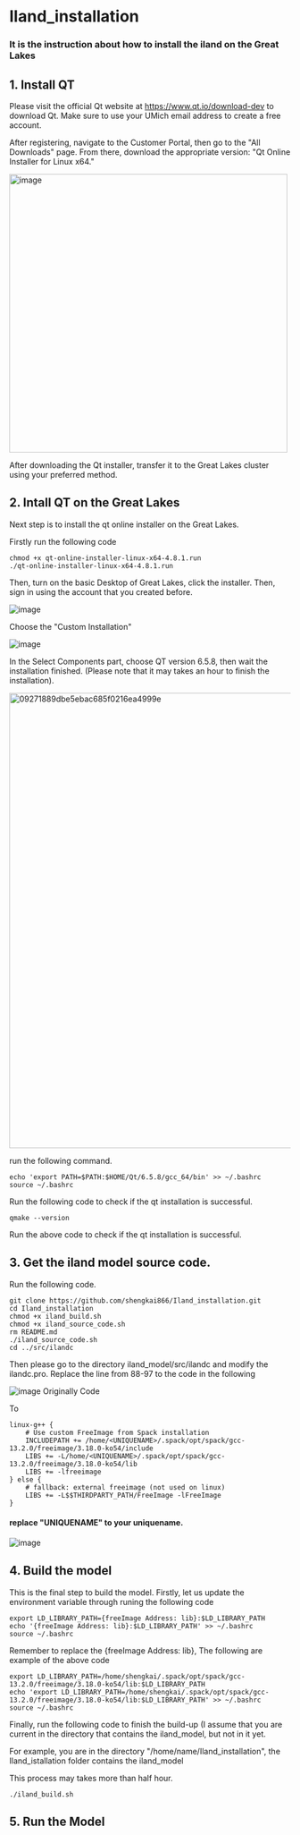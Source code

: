 # Iland_installation

### It is the instruction about how to install the iland on the Great Lakes

## 1. Install QT

Please visit the official Qt website at https://www.qt.io/download-dev to download Qt. Make sure to use your UMich email address to create a free account.

After registering, navigate to the Customer Portal, then go to the "All Downloads" page. From there, download the appropriate version: "Qt Online Installer for Linux x64."

<img width="498" alt="image" src="https://github.com/user-attachments/assets/e0f97685-da65-4aa9-9a73-61ae525c3a01" />

After downloading the Qt installer, transfer it to the Great Lakes cluster using your preferred method.


## 2. Intall QT on the Great Lakes

Next step is to install the qt online installer on the Great Lakes.

Firstly run the following code

```{cmd}
chmod +x qt-online-installer-linux-x64-4.8.1.run
./qt-online-installer-linux-x64-4.8.1.run
```

Then, turn on the basic Desktop of Great Lakes, click the installer. Then, sign in using the account that you created before.

![image](https://github.com/user-attachments/assets/bb91f3c9-ca15-4f52-8d45-d70df626f03e)

Choose the "Custom Installation"

![image](https://github.com/user-attachments/assets/3acc5012-71b3-4e88-b209-cbdf143c4ed8)

In the Select Components part, choose QT version 6.5.8, then wait the installation finished. (Please note that it may takes an hour to finish the installation).

<img width="814" alt="09271889dbe5ebac685f0216ea4999e" src="https://github.com/user-attachments/assets/51240202-5006-4fdd-a43c-2e37bfe0729b" />

run the following command.
```{cmd}
echo 'export PATH=$PATH:$HOME/Qt/6.5.8/gcc_64/bin' >> ~/.bashrc
source ~/.bashrc
```
Run the following code to check if the qt installation is successful.

```{cmd}
qmake --version
```

Run the above code to check if the qt installation is successful.

## 3. Get the iland model source code.

Run the following code.

```{cmd}
git clone https://github.com/shengkai866/Iland_installation.git
cd Iland_installation
chmod +x iland_build.sh
chmod +x iland_source_code.sh
rm README.md
./iland_source_code.sh
cd ../src/ilandc
```
Then please go to the directory iland_model/src/ilandc and modify the ilandc.pro. Replace the line from 88-97 to the code in the following

![image](https://github.com/user-attachments/assets/7e96ed42-76c5-493e-a4ce-b33386531b34)
Originally Code

To 
```{cmd}
linux-g++ {
    # Use custom FreeImage from Spack installation
    INCLUDEPATH += /home/<UNIQUENAME>/.spack/opt/spack/gcc-13.2.0/freeimage/3.18.0-ko54/include
    LIBS += -L/home/<UNIQUENAME>/.spack/opt/spack/gcc-13.2.0/freeimage/3.18.0-ko54/lib
    LIBS += -lfreeimage
} else {
    # fallback: external freeimage (not used on linux)
    LIBS += -L$$THIRDPARTY_PATH/FreeImage -lFreeImage
}
```

#### replace "UNIQUENAME" to your uniquename.

![image](https://github.com/user-attachments/assets/1cc8c525-26c3-4a57-b622-2bb9165b70d9)


## 4. Build the model

This is the final step to build the model. Firstly, let us update the environment variable through runing the following code

```{cmd}
export LD_LIBRARY_PATH={freeImage Address: lib}:$LD_LIBRARY_PATH
echo '{freeImage Address: lib}:$LD_LIBRARY_PATH' >> ~/.bashrc
source ~/.bashrc
```

Remember to replace the {freeImage Address: lib}, The following are example of the above code

```{cmd}
export LD_LIBRARY_PATH=/home/shengkai/.spack/opt/spack/gcc-13.2.0/freeimage/3.18.0-ko54/lib:$LD_LIBRARY_PATH
echo 'export LD_LIBRARY_PATH=/home/shengkai/.spack/opt/spack/gcc-13.2.0/freeimage/3.18.0-ko54/lib:$LD_LIBRARY_PATH' >> ~/.bashrc
source ~/.bashrc
```

Finally, run the following code to finish the build-up (I assume that you are current in the directory that contains the iland_model, but not in it yet.

For example, you are in the directory "/home/name/Iland_installation", the Iland_istallation folder contains the iland_model

This process may takes more than half hour.

```{cmd}
./iland_build.sh
```

## 5. Run the Model













